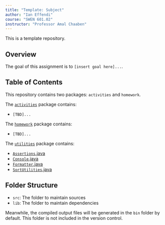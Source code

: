 ```yaml
---
title: "Template: Subject"
author: "Ian Effendi"
course: "SWEN 601.02"
instructor: "Professor Amal Chaaben"
---
```


<!-- TODO: Update metadata information. --->

This is a template repository.

## Overview

<!-- TODO: Insert goal of the project here. --->

The goal of this assignment is to `[insert goal here]...`.

## Table of Contents

This repository contains two packages: `activities` and `homework`.

The [`activities`](/src/activities/README.md) package contains:

<!-- TODO: Insert links to activities here. --->

- `[TBD]...`

The [`homework`](/src/homework/README.md) package contains:

<!-- TODO: Insert links to assignments here. --->

- `[TBD]...`

The [`utilities`](/src/utilities/README.md) package contains:

- [`Assertions`.java](/src/utilities/Assertions.java)
- [`Console`.java](/src/utilities/Console.java)
- [`Formatter`.java](/src/utilities/Formatter.java)
- [`SortUtilities`.java](/src/utilities/SortUtilities.java)

## Folder Structure

- `src`: The folder to maintain sources
- `lib`: The folder to maintain dependencies

Meanwhile, the compiled output files will be generated in the `bin` folder by default. This folder is not included in the version control.
